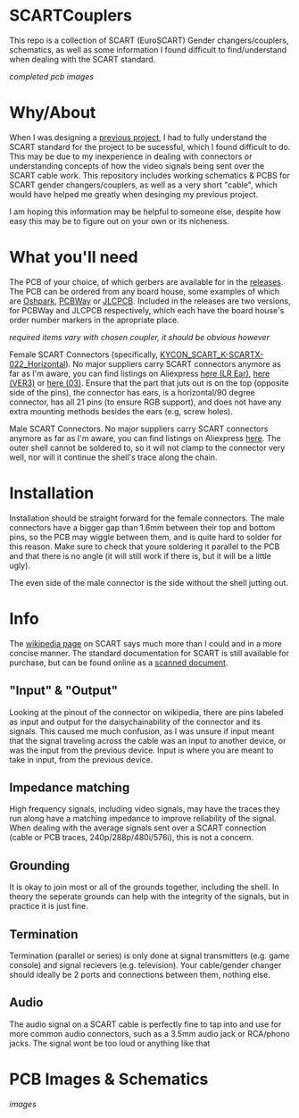 # SCARTCouplers
This repo is a collection of SCART (EuroSCART) Gender changers/couplers, schematics, as well as some information I found difficult to find/understand when dealing with the SCART standard.

*completed pcb images*

# Why/About

When I was designing a [previous project](https://github.com/circuitsable/SCARTAudioExtractor), I had to fully understand the SCART standard for the project to be sucessful, which I found difficult to do. This may be due to my inexperience in dealing with connectors or understanding concepts of how the video signals being sent over the SCART cable work. This repository includes working schematics & PCBS for SCART gender changers/couplers, as well as a very short "cable", which would have helped me greatly when desinging my previous project.

I am hoping this information may be helpful to someone else, despite how easy this may be to figure out on your own or its nicheness.

# What you'll need

The PCB of your choice, of which gerbers are available for in the [releases](https://github.com/circuitsable/SCARTCouplers/releases/tag/gerbers). The PCB can be ordered from any board house, some examples of which are [Oshpark](https://oshpark.com/#services), [PCBWay](https://www.pcbway.com/QuickOrderOnline.aspx) or [JLCPCB](https://cart.jlcpcb.com/quote). Included in the releases are two versions, for PCBWay and JLCPCB respectively, which each have the board house's order number markers in the apropriate place.

*required items vary with chosen coupler, it should be obvious however*

Female SCART Connectors (specifically, [KYCON_SCART_K-SCARTX-022_Horizontal](https://www.mouser.com/datasheet/2/222/K-SCARTX-022-183347.pdf)). No major suppliers carry SCART connectors anymore as far as I'm aware, you can find listings on Aliexpress [here (LR Ear)](https://www.aliexpress.us/item/3256803860252051.html), [here (VER3)](https://www.aliexpress.us/item/2255800585241541.html) or [here (03)](https://www.aliexpress.us/item/3256806450160956.html). Ensure that the part that juts out is on the top (opposite side of the pins), the connector has ears, is a horizontal/90 degree connector, has all 21 pins (to ensure RGB support), and does not have any extra mounting methods besides the ears (e.g, screw holes).

Male SCART Connectors. No major suppliers carry SCART connectors anymore as far as I'm aware, you can find listings on Aliexpress [here](https://www.aliexpress.us/item/3256804790162926.html?). The outer shell cannot be soldered to, so it will not clamp to the connector very well, nor will it continue the shell's trace along the chain.

# Installation

Installation should be straight forward for the female connectors. The male connectors have a bigger gap than 1.6mm between their top and bottom pins, so the PCB may wiggle between them, and is quite hard to solder for this reason. Make sure to check that youre soldering it parallel to the PCB and that there is no angle (it will still work if there is, but it will be a little ugly).

The even side of the male connector is the side without the shell jutting out.

# Info

The [wikipedia page](https://en.wikipedia.org/wiki/SCART) on SCART says much more than I could and in a more concise manner. The standard documentation for SCART is still available for purchase, but can be found online as a [scanned document](http://fr.meric.free.fr/Articles/articlesba/stsurtvplat/Scart/BS_EN_50049-1%20Peritelevision%20connector.pdf).

## "Input" & "Output"

Looking at the pinout of the connector on wikipedia, there are pins labeled as input and output for the daisychainability of the connector and its signals. This caused me much confusion, as I was unsure if input meant that the signal traveling across the cable was an input to another device, or was the input from the previous device. Input is where you are meant to take in input, from the previous device. 

## Impedance matching

High frequency signals, including video signals, may have the traces they run along have a matching impedance to improve reliability of the signal. When dealing with the average signals sent over a SCART connection (cable or PCB traces, 240p/288p/480i/576i), this is not a concern.

## Grounding

It is okay to join most or all of the grounds together, including the shell. In theory the seperate grounds can help with the integrity of the signals, but in practice it is just fine.

## Termination

Termination (parallel or series) is only done at signal transmitters (e.g. game console) and signal recievers (e.g. television). Your cable/gender changer should ideally be 2 ports and connections between them, nothing else.

## Audio

The audio signal on a SCART cable is perfectly fine to tap into and use for more common audio connectors, such as a 3.5mm audio jack or RCA/phono jacks. The signal wont be too loud or anything like that

# PCB Images & Schematics

*images*
